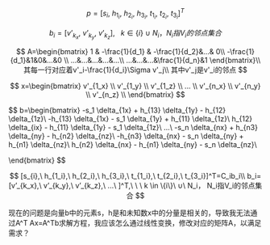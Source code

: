 $$
p=[s_{i},\ h_{1_i},\ h_{2_i},\ h_{3_i},\ t_{1_i},\ t_{2_i},\ t_{3_i}]^T
$$

$$
b_i=[v’_{k_x},\ v’_{k_y},\ v’_{k_z}],\ \ \ k \in \{i\}\ ∪\ N_i， N_i指V_i的邻点集合
$$

$$
A=\begin{bmatrix}
1 & -\frac{1}{d_1} & -\frac{1}{d_2}&...& 0\\
-\frac{1}{d_1}&1&0&...&0 \\
...&...&...&...&...\\
...&...&...&\frac{1}{d_n}&1
\end{bmatrix}\\
其每一行对应着v'_i-\frac{1}{d_i}\Sigma v'_j\\
其中v'_j是v'_i的邻点
$$

$$
x=\begin{bmatrix}
v'_{1_x} \\
v'_{1_y} \\
v'_{1_z} \\
... \\
v'_{n_x} \\
v'_{n_y} \\
v'_{n_z} \\
\end{bmatrix}
$$

$$
b=\begin{bmatrix}
-s_1 \delta_{1x} + h_{13} \delta_{1y} - h_{12} \delta_{1z}\\
-h_{13} \delta_{1x} - s_1 \delta_{1y} + h_{11} \delta_{1z}\\
h_{12} \delta_{ix} - h_{11} \delta_{1y} - s_1 \delta_{1z}\\
...\\
-s_n \delta_{nx} + h_{n3} \delta_{ny} - h_{n2} \delta_{nz}\\
-h_{n3} \delta_{nx} - s_n \delta_{ny} + h_{n1} \delta_{nz}\\
h_{n2} \delta_{nx} - h_{n1} \delta_{ny} - s_n \delta_{nz}\\


\end{bmatrix}
$$

$$
[s_{i},\ h_{1_i},\ h_{2_i},\ h_{3_i},\ t_{1_i},\ t_{2_i},\ t_{3_i}]^T=C_ib_i\\
b_i=[v’_{k_x},\ v’_{k_y},\ v’_{k_z},\ ...\ ]^T,\ \ \ k \in \{i\}\ ∪\ N_i， N_i指V_i的邻点集合
$$

现在的问题是向量b中的元素s，h是和未知数x中的分量是相关的，导致我无法通过A^T Ax=A^Tb求解方程，我应该怎么通过线性变换，修改对应的矩阵A，以满足需求？